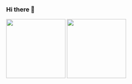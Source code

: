 ### Hi there 👋

<p align="left">
  <img height="160" src="https://github-readme-stats.vercel.app/api/top-langs?username=gurkanguldas&show_icons=true&locale=en&layout=compact">
  <img height="160"src="https://github-readme-stats.vercel.app/api?username=gurkanguldas&count_private=true&show_icons=true&icon_color=ce7e00">
</p>


